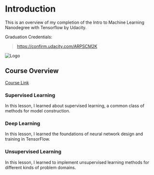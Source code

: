 # Introduction

This is an overview of my completion of the Intro to Machine Learning Nanodegree with Tensorflow by Udacity.

Graduation Credentials:
> https://confirm.udacity.com/ARPSCM2K


![Logo](https://coursereport-s3-production.global.ssl.fastly.net/rich/rich_files/rich_files/5511/s300/udacity-logo.png)

## Course Overview

[Course Link](https://www.udacity.com/course/intro-to-machine-learning-with-tensorflow-nanodegree--nd230)

### Supervised Learning

In this lesson, I learned about supervised learning, a common class of methods for model construction.

### Deep Learning

In this lesson, I learned the foundations of neural network design and training in TensorFlow.


### Unsupervised Learning
In this lesson, I learned to implement unsupervised learning methods for different kinds of problem domains.